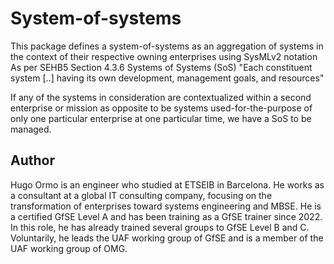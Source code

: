 # System-of-systems
This package defines a system-of-systems as an aggregation of systems in the context of their respective owning enterprises using SysMLv2 notation
As per SEHB5 Section 4.3.6 Systems of Systems (SoS) "Each constituent system [..] having its own development, management goals, and resources"

If any of the systems in consideration are contextualized within a second enterprise or mission as opposite to be systems used-for-the-purpose of only one particular enterprise at one particular time, we have a SoS to be managed.
 
## Author
Hugo Ormo is an engineer who studied at ETSEIB in Barcelona. He works as a consultant at a global IT consulting company, focusing on the transformation of enterprises toward systems engineering and MBSE. He is a certified GfSE Level A and has been training as a GfSE trainer since 2022. In this role, he has already trained several groups to GfSE Level B and C. Voluntarily, he leads the UAF working group of GfSE and is a member of the UAF working group of OMG.